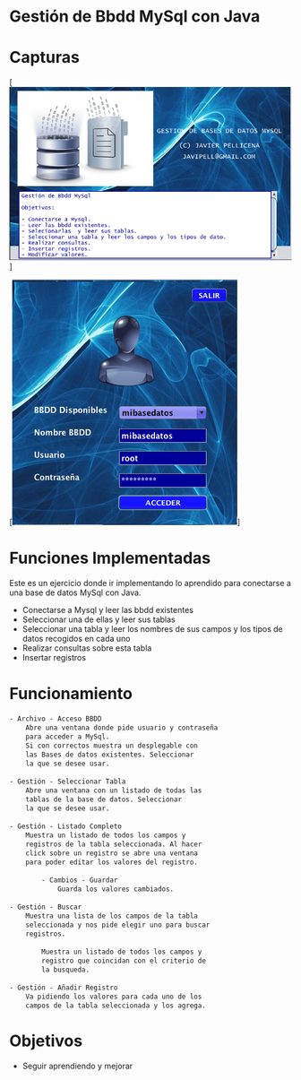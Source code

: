# Gestión de Bbdd MySql con Java


# Capturas

[![](https://github.com/Javipell/Gestion-Bbdd-con-MySql-Java/blob/Javier/src/Imagenes/about.png)]

[![](https://github.com/Javipell/Gestion-Bbdd-con-MySql-Java/blob/Javier/src/Imagenes/acceso2.png)]

# Funciones Implementadas

Este es un ejercicio donde ir implementando lo aprendido para conectarse a una base de datos MySql con Java. 

  - Conectarse a Mysql y leer las bbdd existentes
  - Seleccionar una de ellas y leer sus tablas
  - Seleccionar una tabla y leer los nombres de sus campos y los tipos de datos recogidos en cada uno
  - Realizar consultas sobre esta tabla
  - Insertar registros

# Funcionamiento

	- Archivo - Acceso BBDD 
		Abre una ventana donde pide usuario y contraseña 
		para acceder a MySql.
		Si con correctos muestra un desplegable con
		las Bases de datos existentes. Seleccionar 
		la que se desee usar.

	- Gestión - Seleccionar Tabla
		Abre una ventana con un listado de todas las
		tablas de la base de datos. Seleccionar 
		la que se desee usar.

	- Gestión - Listado Completo
		Muestra un listado de todos los campos y
		registros de la tabla seleccionada. Al hacer
		click sobre un registro se abre una ventana
		para poder editar los valores del registro.
			
			- Cambios - Guardar
				Guarda los valores cambiados.

	- Gestión - Buscar
		Muestra una lista de los campos de la tabla 
		seleccionada y nos pide elegir uno para buscar
		registros.
			
			Muestra un listado de todos los campos y
			registro que coincidan con el criterio de 
			la busqueda.

	- Gestión - Añadir Registro
		Va pidiendo los valores para cada uno de los 
		campos de la tabla seleccionada y los agrega.


# Objetivos 

  - Seguir aprendiendo y mejorar